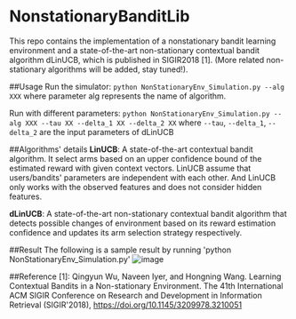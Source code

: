 # NonstationaryBanditLib
This repo contains the implementation of a nonstationary bandit learning environment and a state-of-the-art non-stationary contextual bandit algorithm dLinUCB, which is published in SIGIR2018 [1]. (More related non-stationary algorithms will be added, stay tuned!).

##Usage
Run the simulator: `python NonStationaryEnv_Simulation.py --alg XXX` where parameter alg represents the name of algorithm. 

Run with different parameters: `python NonStationaryEnv_Simulation.py --alg XXX --tau XX --delta_1 XX --delta_2 XX` 
where 
`--tau`, `--delta_1`, `--delta_2` are the input parameters of dLinUCB

##Algorithms' details
**LinUCB**: A state-of-the-art contextual bandit algorithm. It select arms based on an upper confidence bound of the estimated reward with given context vectors. LinUCB assume that users/bandits' parameters are independent with each other. And LinUCB only works with the observed features and does not consider hidden features.

**dLinUCB**: A state-of-the-art non-stationary contextual bandit algorithm that detects possible changes of environment based on
its reward estimation confidence and updates its arm selection strategy respectively.


##Result
The following is a sample result by running 'python NonStationaryEnv_Simulation.py'
![image](SimulationResults/sample_result.png "regret and parameter estimation quality")

##Reference
[1]: Qingyun Wu, Naveen Iyer, and Hongning Wang. Learning Contextual Bandits in a Non-stationary Environment. The 41th International ACM SIGIR Conference on Research and Development in Information Retrieval (SIGIR'2018),  https://doi.org/10.1145/3209978.3210051


